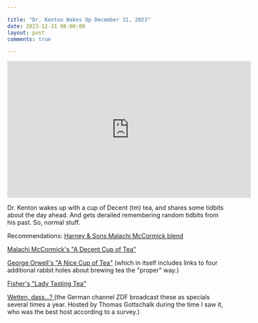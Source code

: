 ```yaml
---

title: "Dr. Kenton Wakes Up December 31, 2023"
date: 2023-12-31 06:00:00
layout: post
comments: true

---
```


<iframe width="560" height="315" src="https://www.youtube.com/embed/4Z3CYBLOUs4?si=NTh7lEvkc_jrW_IH" title="YouTube video player" frameborder="0" allow="accelerometer; autoplay; clipboard-write; encrypted-media; gyroscope; picture-in-picture; web-share" allowfullscreen></iframe>


Dr. Kenton wakes up with a cup of Decent (tm) tea, and shares some tidbits about the day ahead. And gets derailed remembering random tidbits from his past. So, normal stuff.

Recommendations:
[Harney & Sons Malachi McCormick blend](https://www.harney.com/products/malachi-mccormick-s-blend)

[Malachi McCormick's  "A Decent Cup of Tea"](https://www.amazon.com/Decent-Cup-Tea-Malachi-McCormick/dp/051758462X/ref=sr_1_1)

[George Orwell's "A Nice Cup of Tea"](https://www.orwellfoundation.com/the-orwell-foundation/orwell/essays-and-other-works/a-nice-cup-of-tea/) (which in itself includes links to four additional rabbit holes about brewing tea the "proper" way.)

[Fisher's "Lady Tasting Tea" ](https://en.wikipedia.org/wiki/Lady_tasting_tea)

[Wetten, dass...? ](https://en.wikipedia.org/wiki/Wetten,_dass..%3F) (the German channel ZDF broadcast these as specials several times a year. Hosted by Thomas Gottschalk during the time I saw it, who was the best host according to a survey.)